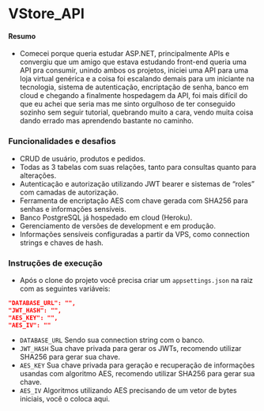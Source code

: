 # VStore_API


#### Resumo

- Comecei porque queria estudar ASP.NET, principalmente APIs e convergiu que um amigo que estava estudando front-end queria uma API pra consumir, unindo ambos os projetos, iniciei uma API para uma loja virtual genérica e a coisa foi escalando demais para um iniciante na tecnologia, sistema de autenticação, encriptação de senha, banco em cloud e chegando a finalmente hospedagem da API, foi mais difícil do que eu achei que seria mas me sinto orgulhoso de ter conseguido sozinho sem seguir tutorial, quebrando muito a cara, vendo muita coisa dando errado mas aprendendo bastante no caminho.



### Funcionalidades e desafios

- CRUD de usuário, produtos e pedidos.
- Todas as 3 tabelas com suas relações, tanto para consultas quanto para alterações.
- Autenticação e autorização utilizando JWT bearer e sistemas de “roles” com camadas de autorização.
- Ferramenta de encriptação AES com chave gerada com SHA256 para senhas e informações sensíveis.
- Banco PostgreSQL já hospedado em cloud (Heroku).
- Gerenciamento de versões de development e em produção.
- Informações sensíveis configuradas a partir da VPS, como connection strings e chaves de hash.



### Instruções de execução

- Após o clone do projeto você precisa criar um `appsettings.json` na raiz com as seguintes variáveis:

```json
"DATABASE_URL": "",
"JWT_HASH": "",
"AES_KEY": "",
"AES_IV": ""
```

- `DATABASE_URL` Sendo sua connection string com o banco.
- `JWT_HASH` Sua chave privada para gerar os JWTs, recomendo utilizar SHA256 para gerar sua chave.
- `AES_KEY` Sua chave privada para geração e recuperação de informações usandas com algoritmo AES, recomendo utilizar SHA256 para gerar sua chave.
- `AES_IV` Algoritmos utilizando AES precisando de um vetor de bytes iniciais, você o coloca aqui.
